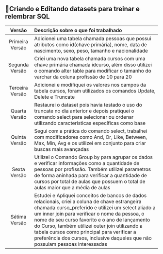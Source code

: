 :book:Criando e Editando datasets para treinar e relembrar SQL
---

|Versão|Descrição sobre o que foi trabalhado|
|:---:|:---|
|Primeira Versão|Adicionei uma tabela chamada pessoas que possui atributos como id(chave primária), nome, data de nascimento, sexo, peso, tamanho e nacionalidade|
|Segunda Versão|Criei uma nova tabela chamada cursos com uma chave primária chamada idcurso, além disso utilizei o comando alter table para modificar o tamanho do varchar da coluna profissão de 10 para 20|
|Terceira Versão|Adicionei e modifiquei os valores nos campos da tabela cursos, foram utilizados os comandos Update, Delete e Truncate|
|Quarta Versão|Restaurei o dataset pois havia testado o uso do truncate no dia anterior e depois pratiquei o comando select para selecionar ou ordenar utilizando caracteristicas específicas como base|
|Quinta Versão|Segui com a prática do comando select, trabalhei com modificadores como And, Or, Like, Between, Max, Min, Avg e os utilizei em conjunto para criar buscas mais avançadas| 
|Sexta Versão|Utilizei o Comando Group by para agrupar os dados e verificar informações como a quantidade de pessoas por profissão. Também utilizei parametros de forma aninhada para verificar a quantidade de cursos por total de aulas que possuem o total de aulas maior que a média de aulas|
|Sétima Versão|Estudei e Apliquei conceitos de bancos de dados relacionais, criei a coluna de chave estrangeira chamada curso_preferido e utilizei um select aliado a um inner join para verificar o nome da pessoa, o nome de seu curso favorito e o ano de lançamento do Curso, também utilizei outer join utilizando a tabela cursos como principal para verificar a preferência dos cursos, inclusive daqueles que não possuiam pessoas interessadas|
